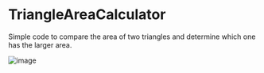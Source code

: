 # TriangleAreaCalculator
Simple code to compare the area of two triangles and determine which one has the larger area.

![image](https://github.com/gustavocrvlh/TriangleAreaCalculator/assets/85922093/9156edbf-cd99-44c5-afbd-d376b6335922)
